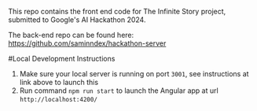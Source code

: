 This repo contains the front end code for The Infinite Story project, submitted to Google's AI Hackathon 2024.

The back-end repo can be found here: https://github.com/saminndex/hackathon-server

#Local Development Instructions

1. Make sure your local server is running on port `3001`, see instructions at link above to launch this
2. Run command `npm run start` to launch the Angular app at url `http://localhost:4200/`
